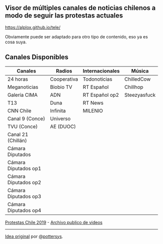 ## Visor de múltiples canales de noticias chilenos a modo de seguir las protestas actuales
https://alplox.github.io/tele/

Obviamente puede ser adaptado para otro tipo de contenido, eso ya es cosa suya.

## Canales Disponibles
| Canales       | Radios        | Internacionales | Música     |
| ------------- | ------------- | ------------- | -------------|
| 24 horas      | Cooperativa   | Todonoticias  | ChilledCow   |
| Meganoticias  | Biobio TV     | RT Español    | Chillhop     |
| Galería CIMA  | ADN           | RT Español op2| Steezyasfuck |
| T13           | Duna          | RT News       |              |
| CNN Chile     | Infinita      | MILENIO       |              |
| Canal 9 (Conce) | Universo    |               |              |
| TVU (Conce)   | AE (DUOC)     |               |              |
| Canal 21 (Chillán)  |         |               |              |
| Cámara Diputados |            |               |              |
| Cámara Diputados op1 |            |               |              |
| Cámara Diputados op2 |        |               |              |
| Cámara Diputados op3 |        |               |              |
| Cámara Diputados op4 |        |               |              |

[Protestas Chile 2019](https://es.wikipedia.org/wiki/Protestas_en_Chile_de_2019) - [Archivo publico de videos](https://archivopublico.smvi.co/)
___
[Idea original](http://pslabs.cl/tele.html) por [@pottersys](https://twitter.com/pottersys).

